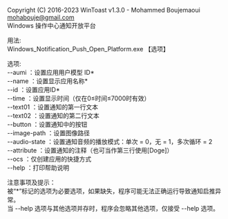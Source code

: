 Copyright (C) 2016-2023 WinToast v1.3.0 - Mohammed Boujemaoui <mohabouje@gmail.com>  
Windows 操作中心通知开放平台  
  
用法:  
        Windows_Notification_Push_Open_Platform.exe 【选项】  
  
选项:  
        --aumi ：设置应用用户模型 ID*  
        --name ：设置显示应用名称*  
        --id ：设置应用ID*  
        --time ：设置显示时间（仅在0≤时间≤7000时有效）  
        --text01 ：设置通知的第一行文本  
        --text02 ：设置通知的第二行文本  
        --button ：设置通知中的按钮  
        --image-path ：设置图像路径  
        --audio-state ：设置通知音频的播放模式：单次 = 0，无 = 1，多次循环 = 2  
        --attribute ：设置通知的注释（也可当作第三行使用[Doge]）  
        --ocs ：仅创建应用的快捷方式  
        --help ：打印帮助说明  
  
注意事项及提示：  
        被“*”标记的选项为必要选项，如果缺失，程序可能无法正确运行导致通知启推异常。  
        当 --help 选项与其他选项并存时，程序会忽略其他选项，仅接受 --help 选项。

